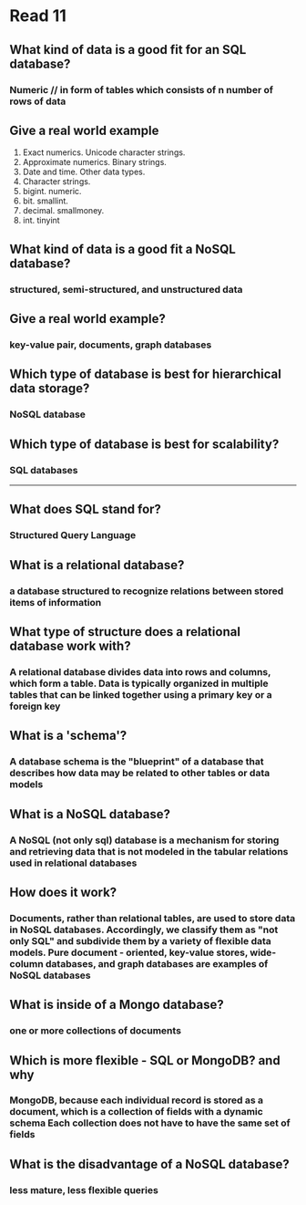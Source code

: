 # Read 11

## What kind of data is a good fit for an SQL database?

### Numeric // in form of tables which consists of n number of rows of data

## Give a real world example

1. Exact numerics. Unicode character strings.
2. Approximate numerics. Binary strings.
3. Date and time. Other data types.
4. Character strings.
5. bigint. numeric.
6. bit. smallint.
7. decimal. smallmoney.
8. int. tinyint

## What kind of data is a good fit a NoSQL database?

### structured, semi-structured, and unstructured data

## Give a real world example?

### key-value pair, documents, graph databases

## Which type of database is best for hierarchical data storage?

### NoSQL database

## Which type of database is best for scalability?

### SQL databases

--------

## What does SQL stand for?

### Structured Query Language

## What is a relational database?

### a database structured to recognize relations between stored items of information

## What type of structure does a relational database work with?

### A relational database divides data into rows and columns, which form a table. Data is typically organized in multiple tables that can be linked together using a primary key or a foreign key

## What is a 'schema'?

### A database schema is the "blueprint" of a database that describes how data may be related to other tables or data models

## What is a NoSQL database?

### A NoSQL (not only sql) database is a mechanism for storing and retrieving data that is not modeled in the tabular relations used in relational databases

## How does it work?

### Documents, rather than relational tables, are used to store data in NoSQL databases. Accordingly, we classify them as "not only SQL" and subdivide them by a variety of flexible data models. Pure document - oriented, key-value stores, wide-column databases, and graph databases are examples of NoSQL databases

## What is inside of a Mongo database?

### one or more collections of documents

## Which is more flexible - SQL or MongoDB? and why

### MongoDB, because each individual record is stored as a document, which is a collection of fields with a dynamic schema Each collection does not have to have the same set of fields

## What is the disadvantage of a NoSQL database?

### less mature, less flexible queries